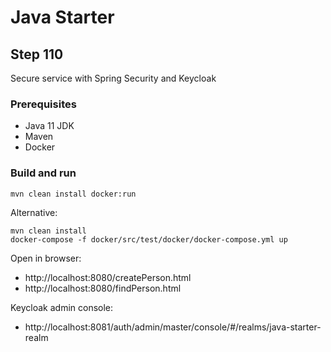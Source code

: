 # Java Starter #

## Step 110

Secure service with Spring Security and Keycloak

### Prerequisites
- Java 11 JDK
- Maven
- Docker

### Build and run

```shell
mvn clean install docker:run
```

Alternative:
```shell
mvn clean install
docker-compose -f docker/src/test/docker/docker-compose.yml up
```

Open in browser: 
- http://localhost:8080/createPerson.html
- http://localhost:8080/findPerson.html

Keycloak admin console:
- http://localhost:8081/auth/admin/master/console/#/realms/java-starter-realm
